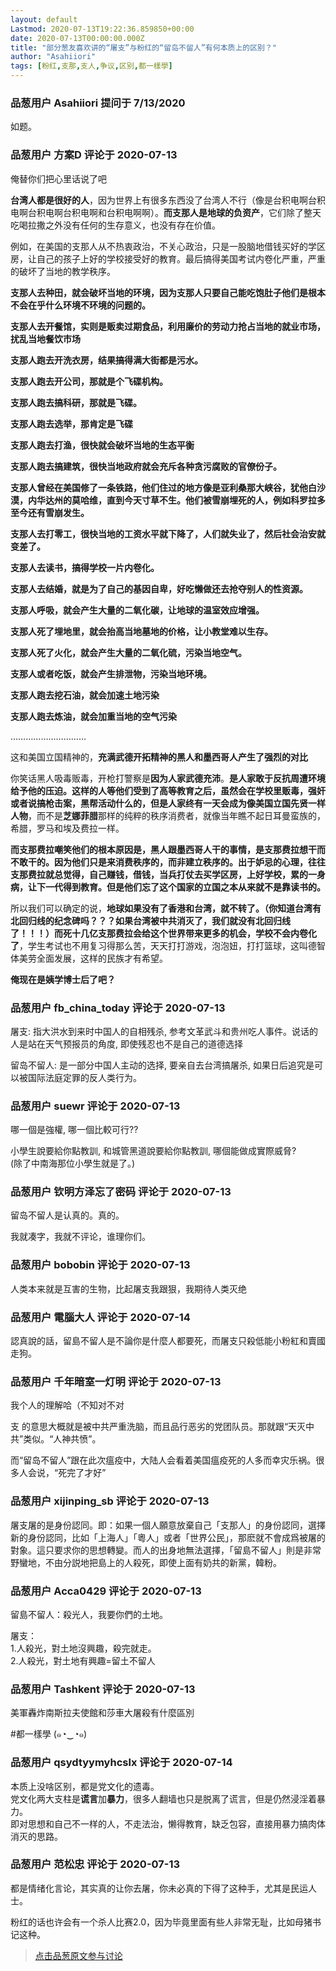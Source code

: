 ```yaml
---
layout: default
Lastmod: 2020-07-13T19:22:36.859850+00:00
date: 2020-07-13T00:00:00.000Z
title: "部分葱友喜欢讲的“屠支”与粉红的“留岛不留人”有何本质上的区别？"
author: "Asahiiori"
tags: [粉红,支那,支人,争议,区别,都一樣學]
---
```



### 品葱用户 **Asahiiori** 提问于 7/13/2020
    
如题。
    
                

### 品葱用户 **方案D** 评论于 2020-07-13
        
俺替你们把心里话说了吧  
  
**台湾人都是很好的人**，因为世界上有很多东西没了台湾人不行（像是台积电啊台积电啊台积电啊台积电啊和台积电啊啊）。**而支那人是地球的负资产**，它们除了整天吃喝拉撒之外没有任何的生存意义，也没有存在价值。  
  
例如，在美国的支那人从不热衷政治，不关心政治，只是一股脑地借钱买好的学区房，让自己的孩子上好的学校接受好的教育。最后搞得美国考试内卷化严重，严重的破坏了当地的教学秩序。  
  
**支那人去种田，就会破坏当地的环境，因为支那人只要自己能吃饱肚子他们是根本不会在乎什么环境不环境的问题的。**  
  
**支那人去开餐馆，实则是贩卖过期食品，利用廉价的劳动力抢占当地的就业市场，扰乱当地餐饮市场**  
  
**支那人跑去开洗衣房，结果搞得满大街都是污水。**  
  
**支那人跑去开公司，那就是个飞碟机构。**  
  
**支那人跑去搞科研，那就是飞碟。**  
  
**支那人跑去选举，那肯定是飞碟**  
  
**支那人跑去打渔，很快就会破坏当地的生态平衡**  
  
**支那人跑去搞建筑，很快当地政府就会充斥各种贪污腐败的官僚份子。**  
  
**支那人曾经在美国修了一条铁路，他们住过的地方像是亚利桑那大峡谷，犹他白沙漠，内华达州的莫哈维，直到今天寸草不生。他们被雪崩埋死的人，例如科罗拉多至今还有雪崩发生。**  
  
**支那人去打零工，很快当地的工资水平就下降了，人们就失业了，然后社会治安就变差了。**  
  
**支那人去读书，搞得学校一片内卷化。**  
  
**支那人去结婚，就是为了自己的基因自卑，好吃懒做还去抢夺别人的性资源。**  
  
**支那人呼吸，就会产生大量的二氧化碳，让地球的温室效应增强。**  
  
**支那人死了埋地里，就会抬高当地墓地的价格，让小教堂难以生存。**  
  
**支那人死了火化，就会产生大量的二氧化硫，污染当地空气。**  
  
**支那人或者吃饭，就会产生排泄物，污染当地环境。**  
  
**支那人跑去挖石油，就会加速土地污染**  
  
**支那人跑去炼油，就会加重当地的空气污染**  
  
…………………………  
  
这和美国立国精神的，**充满武德开拓精神的黑人和墨西哥人产生了强烈的对比**  
  
你笑话黑人吸毒贩毒，开枪打警察是**因为人家武德充沛**。**是人家敢于反抗周遭环境给予他的压迫。这样的人等他们受到了高等教育之后，虽然会在学校里贩毒，强奸或者说搞枪击案，黑帮活动什么的，但是人家终有一天会成为像美国立国先贤一样人物**，而不是**芝娜菲腊**那样的纯粹的秩序消费者，就像当年瞧不起日耳曼蛮族的，希腊，罗马和埃及费拉一样。  
  
**而支那费拉嘲笑他们的根本原因是，黑人跟墨西哥人干的事情，是支那费拉想干而不敢干的。因为他们只是来消费秩序的，而非建立秩序的。出于妒忌的心理，往往支那费拉就总觉得，自己赚钱，借钱，当兵打仗去买学区房，上好学校，累的一身病，让下一代得到教育。但是他们忘了这个国家的立国之本从来就不是靠读书的。**  
  
所以我们可以确定的说，**地球如果没有了香港和台湾，就不转了。（你知道台湾有北回归线的纪念碑吗？？？如果台湾被中共消灭了，我们就没有北回归线了！！！）而死十几亿支那费拉会给这个世界带来更多的机会，学校不会内卷化了**，学生考试也不用复习得那么苦，天天打打游戏，泡泡妞，打打篮球，这叫德智体美劳全面发展，这样的民族才有希望。  
  
  
  
  
  
  
  
  
  
**俺现在是姨学博士后了吧？**
        
                

### 品葱用户 **fb_china_today** 评论于 2020-07-13
        
屠支: 指大洪水到来时中国人的自相残杀, 参考文革武斗和贵州吃人事件。说话的人是站在天气预报员的角度, 即使残忍也不是自己的道德选择  
  
留岛不留人: 是一部分中国人主动的选择, 要亲自去台湾搞屠杀, 如果日后追究是可以被国际法庭定罪的反人类行为。
        
                

### 品葱用户 **suewr** 评论于 2020-07-13
        
哪一個是強權, 哪一個比較可行??  
  
小學生說要給你點教訓, 和城管黑道說要給你點教訓, 哪個能做成實際威脅?  
(除了中南海那位小學生就是了。)
        
                

### 品葱用户 **钦明方泽忘了密码** 评论于 2020-07-13
        
留岛不留人是认真的。真的。  
  
我就凑字，我就不评论，谁理你们。
        
                

### 品葱用户 **bobobin** 评论于 2020-07-13
        
人类本来就是互害的生物，比起屠支我跟狠，我期待人类灭绝
        
                

### 品葱用户 **電腦大人** 评论于 2020-07-14
        
認真說的話，留島不留人是不論你是什麼人都要死，而屠支只殺低能小粉紅和賣國走狗。
        
                

### 品葱用户 **千年暗室一灯明** 评论于 2020-07-13
        
我个人的理解哈（不知对不对  
  
支 的意思大概就是被中共严重洗脑，而且品行恶劣的党团队员。那就跟“天灭中共”类似。“人神共愤”。  
  
而“留岛不留人”跟在此次瘟疫中，大陆人会看着美国瘟疫死的人多而幸灾乐祸。很多人会说，“死完了才好”
        
                

### 品葱用户 **xijinping_sb** 评论于 2020-07-13
        
屠支屠的是身份認同。即：如果一個人願意放棄自己「支那人」的身份認同，選擇新的身份認同，比如「上海人」「粵人」或者「世界公民」，那麽就不會成爲被屠的對象。這只要求你的思想轉變。而人的出身地無法選擇，「留島不留人」則是非常野蠻地，不由分説地把島上的人殺死，即使上面有奶共的新黨，韓粉。
        
                

### 品葱用户 **Acca0429** 评论于 2020-07-13
        
留島不留人：殺光人，我要你們的土地。  
  
屠支：  
1.人殺光，對土地沒興趣，殺完就走。  
2.人殺光，對土地有興趣=留土不留人
        
                

### 品葱用户 **Tashkent** 评论于 2020-07-13
        
美軍轟炸南斯拉夫使館和莎車大屠殺有什麼區別  
  
#都一樣學 (๑◔‿◔๑)
        
                

### 品葱用户 **qsydtyymyhcslx** 评论于 2020-07-14
        
本质上没啥区别，都是党文化的遗毒。  
党文化两大支柱是**谎言**加**暴力**，很多人翻墙也只是脱离了谎言，但是仍然浸淫着暴力。  
即对思想和自己不一样的人，不走法治，懒得教育，缺乏包容，直接用暴力搞肉体消灭的思路。
        
                

### 品葱用户 **范松忠** 评论于 2020-07-13
        
都是情绪化言论，其实真的让你去屠，你未必真的下得了这种手，尤其是民运人士。  
  
粉红的话也许会有一个杀人比赛2.0，因为毕竟里面有些人非常无耻，比如母猪书记这种。
        
                





> [点击品葱原文参与讨论](https://pincong.rocks/question/28463)

